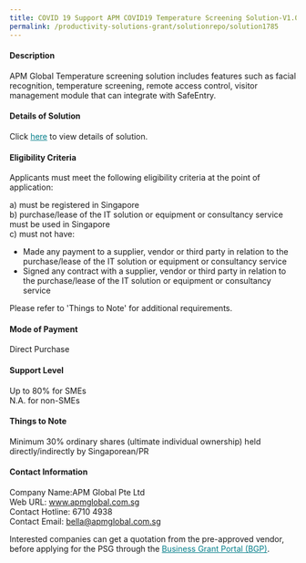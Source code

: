 ```yaml
---
title: COVID 19 Support APM COVID19 Temperature Screening Solution-V1.0 - Pkg 2
permalink: /productivity-solutions-grant/solutionrepo/solution1785
---
```


#### Description

APM Global Temperature screening solution includes features such as  facial recognition, temperature screening,  remote access control, visitor management module that can integrate with SafeEntry.

#### Details of Solution

Click <a href='https://govassist.gobusiness.gov.sg/images/psg/Desensitised_APM_Global_Temperature_screening_Annex_3_revised_Part_2.pdf' style='color:#037e8a'>here</a> to view details of solution.

#### Eligibility Criteria

Applicants must meet the following eligibility criteria at the point of application:

a) must be registered in Singapore <br>
b) purchase/lease of the IT solution or equipment or consultancy service must be used in Singapore <br>
c) must not have:
- Made any payment to a supplier, vendor or third party in relation to the purchase/lease of the IT solution or equipment or consultancy service
- Signed any contract with a supplier, vendor or third party in relation to the purchase/lease of the IT solution or equipment or consultancy service

Please refer to 'Things to Note' for additional requirements.

#### Mode of Payment
Direct Purchase

#### Support Level
Up to 80% for SMEs <br>
N.A. for non-SMEs

#### Things to Note
Minimum 30% ordinary shares (ultimate individual ownership) held directly/indirectly by Singaporean/PR

#### Contact Information
Company Name:APM Global Pte Ltd<br>Web URL: www.apmglobal.com.sg<br>Contact Hotline: 6710 4938 <br>Contact Email:  bella@apmglobal.com.sg<br>

Interested companies can get a quotation from the pre-approved vendor, before applying for the PSG through the <a target='_blank' style='color:#037e8a' href='https://www.businessgrants.gov.sg/'>Business Grant Portal (BGP)</a>.
